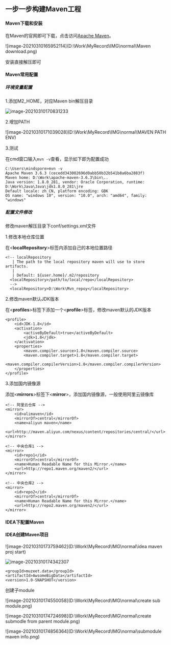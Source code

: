 ## 一步一步构建Maven工程

#### Maven下载和安装

在Maven的官网即可下载，点击访问[Apache Maven](http://maven.apache.org/download.cgi)。

![image-20210310165952114](D:\Work\MyRecord\IMG\normal\Maven download.png)

安装直接解压即可

#### Maven常用配置

##### 环境变量配置

1.添加M2_HOME，对应Maven bin解压目录

![image-20210310170831233](D:\Work\MyRecord\IMG\normal\M2_HOME)

2.增加PATH

![image-20210310171039028](D:\Work\MyRecord\IMG\normal\MAVEN PATH ENV)

3.测试

在cmd窗口输入`mvn -v`查看，显示如下即为配置成功

```
C:\Users\mindspore>mvn -v
Apache Maven 3.6.3 (cecedd343002696d0abb50b32b541b8a6ba2883f)
Maven home: D:\Work\apache-maven-3.6.3\bin\..
Java version: 1.8.0_281, vendor: Oracle Corporation, runtime: D:\Work\Java\Java\jdk1.8.0_281\jre
Default locale: zh_CN, platform encoding: GBK
OS name: "windows 10", version: "10.0", arch: "amd64", family: "windows"
```



##### 配置文件修改

修改maven解压目录下conf/settings.xml文件

1.修改本地仓库位置

在<**localRepository**>标签内添加自己的本地位置路径

```
<!-- localRepository
   | The path to the local repository maven will use to store artifacts.
   |
   | Default: ${user.home}/.m2/repository
  <localRepository>/path/to/local/repo</localRepository>
  -->
  <localRepository>D:\Work\Mvn_repoy</localRepository>
```

2.修改maven默认JDK版本

在<**profiles**>标签下添加一个<**profile**>标签，修改maven默认的JDK版本

```
<profile>     
    <id>JDK-1.8</id>       
    <activation>       
        <activeByDefault>true</activeByDefault>       
        <jdk>1.8</jdk>       
    </activation>       
    <properties>       
        <maven.compiler.source>1.8</maven.compiler.source>       
        <maven.compiler.target>1.8</maven.compiler.target>       
        <maven.compiler.compilerVersion>1.8</maven.compiler.compilerVersion>       
    </properties>       
</profile>
```

3.添加国内镜像源

添加<**mirrors**>标签下<**mirror**>，添加国内镜像源，一般使用阿里云镜像库

```
<!-- 阿里云仓库 -->
<mirror>
    <id>alimaven</id>
    <mirrorOf>central</mirrorOf>
    <name>aliyun maven</name>
    <url>http://maven.aliyun.com/nexus/content/repositories/central/</url>
</mirror>

<!-- 中央仓库1 -->
<mirror>
    <id>repo1</id>
    <mirrorOf>central</mirrorOf>
    <name>Human Readable Name for this Mirror.</name>
    <url>http://repo1.maven.org/maven2/</url>
</mirror>

<!-- 中央仓库2 -->
<mirror>
    <id>repo2</id>
    <mirrorOf>central</mirrorOf>
    <name>Human Readable Name for this Mirror.</name>
    <url>http://repo2.maven.org/maven2/</url>
</mirror>
```

#### IDEA下配置Maven



#### IDEA创建Maven项目

![image-20210310173759462](D:\Work\MyRecord\IMG\normal\idea maven proj start)



![image-20210310174342307](D:\Work\MyRecord\IMG\normal\Maven_quickstart)

```
<groupId>muzeet.data</groupId>
<artifactId>AwsomeBigData</artifactId>
<version>1.0-SNAPSHOT</version>
```

创建子module

![image-20210310174550058](D:\Work\MyRecord\IMG\normal\create sub module.png)

![image-20210310174724698](D:\Work\MyRecord\IMG\normal\create submodle from parent module.png)

![image-20210310174856364](D:\Work\MyRecord\IMG\normal\submodule maven info.png)